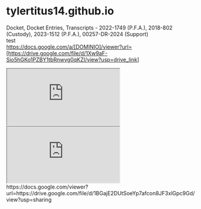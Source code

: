 # tylertitus14.github.io
Docket, Docket Entries, Transcripts - 2022-1749 (P.F.A.), 2018-802 (Custody), 2023-1512 (P.F.A.), 00257-DR-2024 (Support)  
test  
https://docs.google.com/a/[DOMINIO]/viewer?url=[https://drive.google.com/file/d/1Xw9aF-Sio5hGKo1PZBY1tbRnwvg0qKZI/view?usp=drive_link]  
<iframe src="https://docs.google.com/viewer?srcid=[https://drive.google.com/file/d/1BGajE2DUtSoeYp7afcon8JF3xlGpc9Gd/view]&pid=explorer&efh=false&a=v&chrome=false&embedded=true" ></iframe>    
<iframe src="https://docs.google.com/viewer?srcid=[https://drive.google.com/file/d/1Xw9aF-Sio5hGKo1PZBY1tbRnwvg0qKZI/view?usp=drive_link]&pid=explorer&efh=false&a=v&chrome=false&embedded=true" ></iframe>  
https://docs.google.com/viewer?url=https://drive.google.com/file/d/1BGajE2DUtSoeYp7afcon8JF3xlGpc9Gd/view?usp=sharing
